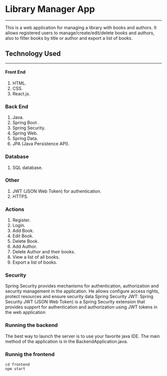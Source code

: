 # Library Manager App
___
This is a web application for managing a library with books and authors. It allows registered users to manage/create/edit/delete books and authors, also to filter books by title or author and export a list of books.
## Technology Used
___
#### Front End
 1. HTML.
 2. CSS.
 3. React.js.

### Back End
1. Java.
2. Spring Boot .
3. Spring Security.
4. Spring Web.
5. Spring Data.
6. JPA (Java Persistence API).

### Database
1. SQL database.

### Other
1. JWT (JSON Web Token) for authentication.
2. HTTPS.

### Actions
1. Register.
2. Login.
3. Add Book.
4. Edit Book.
5. Delete Book.
6. Add Author.
7. Delete Author and their books.
8. View a list of all books.
9. Export a list of books.

### Security

Spring Security provides mechanisms for authentication, authorization and security management in the application. 
He allows configure access rights, protect resources and ensure security data Spring Security JWT: Spring Security JWT (JSON Web Token) is a Spring Security extension that provides support for authentication and authorization using JWT tokens in the web application

### Running the backend

The best way to launch the server is to use your favorite java IDE. The main method of the application is in the BackendApplication.java.

### Runnig the frontend

```
cd frontend
npm start
```
